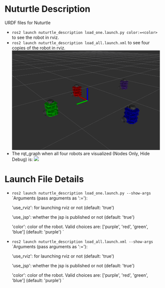 # Nuturtle Description
URDF files for Nuturtle <Name Your Robot>
* `ros2 launch nuturtle_description load_one.launch.py color:=<color>` to see the robot in rviz.
* `ros2 launch nuturtle_description load_all.launch.xml` to see four copies of the robot in rviz.
![](images/rviz.png)
* The rqt_graph when all four robots are visualized (Nodes Only, Hide Debug) is:
![](images/rqt_graph.svg)

# Launch File Details
* `ros2 launch nuturtle_description load_one.launch.py --show-args`
  `Arguments (pass arguments as '<name>:=<value>'):

    'use_rviz':
        for launching rviz or not
        (default: 'true')

    'use_jsp':
        whether the jsp is published or not
        (default: 'true')

    'color':
        color of the robot. Valid choices are: ['purple', 'red', 'green', 'blue']
        (default: 'purple')
        `
* `ros2 launch nuturtle_description load_all.launch.xml --show-args`
  `Arguments (pass arguments as '<name>:=<value>'):

    'use_rviz':
        for launching rviz or not
        (default: 'true')

    'use_jsp':
        whether the jsp is published or not
        (default: 'true')

    'color':
        color of the robot. Valid choices are: ['purple', 'red', 'green', 'blue']
        (default: 'purple')
        `